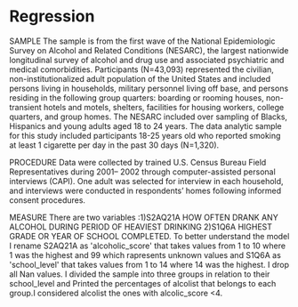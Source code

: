 # Regression
SAMPLE
The sample is from the first wave of the National Epidemiologic Survey on Alcohol and
Related Conditions (NESARC), the largest nationwide longitudinal survey of alcohol and
drug use and associated psychiatric and medical comorbidities. Participants (N=43,093)
represented the civilian, non-institutionalized adult population of the United States and
included persons living in households, military personnel living off base, and persons
residing in the following group quarters: boarding or rooming houses, non-transient hotels
and motels, shelters, facilities for housing workers, college quarters, and group homes. The
NESARC included over sampling of Blacks, Hispanics and young adults aged 18 to 24 years.
The data analytic sample for this study included participants 18-25 years old who reported
smoking at least 1 cigarette per day in the past 30 days (N=1,320).

PROCEDURE
Data were collected by trained U.S. Census Bureau Field Representatives during 2001–
2002 through computer-assisted personal interviews (CAPI). One adult was selected for
interview in each household, and interviews were conducted in respondents’ homes
following informed consent procedures.

MEASURE
There are two variables :1)S2AQ21A HOW OFTEN DRANK ANY ALCOHOL DURING PERIOD OF HEAVIEST DRINKING
2)S1Q6A HIGHEST GRADE OR YEAR OF SCHOOL COMPLETED.
To better understand the model I rename S2AQ21A as 'alcoholic_score' that takes values from 1 to 10 where 1 was the highest and 99 which rapresents unknown values and S1Q6A as 'school_level' that takes values from 1 to 14 where 14 was the highest. I drop all Nan values.
I divided the sample into three groups in relation to their school_level and Printed the percentages of alcolist that belongs to each group.I considered alcolist the ones with alcolic_score <4.
